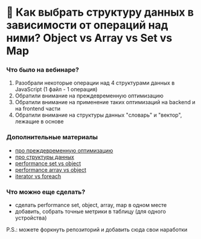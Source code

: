 # 🚀 Как выбрать структуру данных в зависимости от операций над ними?  Object vs Array vs Set vs Map  

### Что было на вебинаре?  

1. Разобрали некоторые операции над 4 структурами данных в JavaScript (1 файл - 1 операция)    
2. Обратили внимание на преждевременную оптимизацию  
3. Обратили внимание на применение таких оптимизаций на backend и на frontend части  
4. Обратили внимание на структуры данных "словарь" и "вектор", лежащие в основе  

### Дополнительные материалы  

- [про преждевременную оптимизацию](https://ru.hexlet.io/blog/posts/prezhdevremennaya-optimizatsiya-absolyutnoe-zlo-ili-inogda-poleznaya-praktika)
- [про структуры данных](https://m.habr.com/ru/post/232009/)  
- [performance set vs object](https://github.com/jngbng/set-vs-object)  
- [performance array vs object](https://github.com/anvaka/array-vs-object)  
- [iterator vs foreach](https://github.com/anvaka/iterator-vs-foreach)  

### Что можно еще сделать?  
  
- сделать performance set, object, array, map в одном месте
- добавить, собрать точные метрики в таблицу (для одного устройства)

P.S.: можете форкнуть репозиторий и добавить сюда свои наработки


